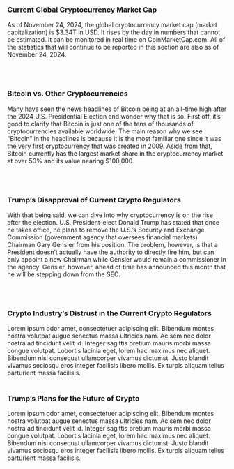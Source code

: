 <br><br><!-- Adds extra vertical space -->
### Current Global Cryptocurrency Market Cap

As of November 24, 2024, the global cryptocurrency market cap (market capitalization) is $3.34T in USD. It rises by the day in numbers that cannot be estimated. It can be monitored in real time on CoinMarketCap.com. All of the statistics that will continue to be reported in this section are also as of November 24, 2024.

<br><br><!-- Adds extra vertical space -->
### Bitcoin vs. Other Cryptocurrencies

Many have seen the news headlines of Bitcoin being at an all-time high after the 2024 U.S. Presidential Election and wonder why that is so. First off, it’s good to clarify that Bitcoin is just one of the tens of thousands of cryptocurrencies available worldwide. The main reason why we see “Bitcoin” in the headlines is because it is the most familiar one since it was the very first cryptocurrency that was created in 2009. Aside from that, Bitcoin currently has the largest market share in the cryptocurrency market at over 50% and its value nearing $100,000.

<br><br><!-- Adds extra vertical space -->
### Trump’s Disapproval of Current Crypto Regulators

With that being said, we can dive into why cryptocurrency is on the rise after the election. U.S. President-elect Donald Trump has stated that once he takes office, he plans to remove the U.S.’s Security and Exchange Commission (government agency that oversees financial markets) Chairman Gary Gensler from his position. The problem, however, is that a President doesn’t actually have the authority to directly fire him, but can only appoint a new Chairman while Gensler would remain a commissioner in the agency. Gensler, however, ahead of time has announced this month that he will be stepping down from the SEC.

<br><br><!-- Adds extra vertical space -->
### Crypto Industry’s Distrust in the Current Crypto Regulators

Lorem ipsum odor amet, consectetuer adipiscing elit. Bibendum montes nostra volutpat augue senectus massa ultricies nam. Ac sem nec dolor nostra ad tincidunt velit id. Integer sagittis pretium mauris morbi massa congue volutpat. Lobortis lacinia eget, lorem hac maximus nec aliquet. Bibendum nisi consequat ullamcorper vivamus dictumst. Justo blandit vivamus sociosqu eros integer facilisis libero mollis. Ex turpis aliquam tellus parturient massa facilisis.
<br><br><!-- Adds extra vertical space -->
### Trump’s Plans for the Future of Crypto 

Lorem ipsum odor amet, consectetuer adipiscing elit. Bibendum montes nostra volutpat augue senectus massa ultricies nam. Ac sem nec dolor nostra ad tincidunt velit id. Integer sagittis pretium mauris morbi massa congue volutpat. Lobortis lacinia eget, lorem hac maximus nec aliquet. Bibendum nisi consequat ullamcorper vivamus dictumst. Justo blandit vivamus sociosqu eros integer facilisis libero mollis. Ex turpis aliquam tellus parturient massa facilisis.
<br><br><!-- Adds extra vertical space -->

